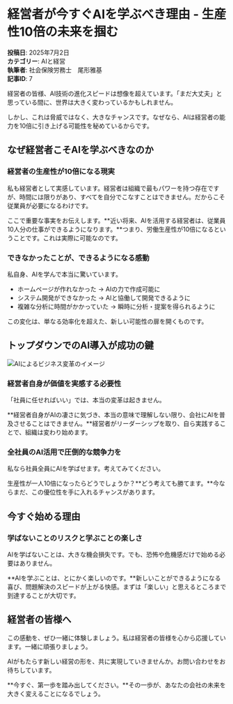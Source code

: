# 経営者が今すぐAIを学ぶべき理由 - 生産性10倍の未来を掴む

**投稿日**: 2025年7月2日  
**カテゴリー**: AIと経営  
**執筆者**: 社会保険労務士　尾形雅基  
**記事ID**: 7

経営者の皆様、AI技術の進化スピードは想像を超えています。「まだ大丈夫」と思っている間に、世界は大きく変わっているかもしれません。

しかし、これは脅威ではなく、大きなチャンスです。なぜなら、AIは経営者の能力を10倍に引き上げる可能性を秘めているからです。

## なぜ経営者こそAIを学ぶべきなのか

### 経営者の生産性が10倍になる現実

私も経営者として実感しています。経営者は組織で最もパワーを持つ存在ですが、時間には限りがあり、すべてを自分でこなすことはできません。だからこそ従業員が必要になるわけです。

ここで重要な事実をお伝えします。**近い将来、AIを活用する経営者は、従業員10人分の仕事ができるようになります。**つまり、労働生産性が10倍になるということです。これは実際に可能なのです。

### できなかったことが、できるようになる感動

私自身、AIを学んで本当に驚いています。

- ホームページが作れなかった → AIの力で作成可能に
- システム開発ができなかった → AIと協働して開発できるように
- 複雑な分析に時間がかかっていた → 瞬時に分析・提案を得られるように

この変化は、単なる効率化を超えた、新しい可能性の扉を開くものです。


## トップダウンでのAI導入が成功の鍵

![AIによるビジネス変革のイメージ](../generated-images/ai-business-transformation-wide.png)

### 経営者自身が価値を実感する必要性

「社員に任せればいい」では、本当の変革は起きません。

**経営者自身がAIの凄さに気づき、本当の意味で理解しない限り、会社にAIを普及させることはできません。**経営者がリーダーシップを取り、自ら実践することで、組織は変わり始めます。

### 全社員のAI活用で圧倒的な競争力を

私なら社員全員にAIを学ばせます。考えてみてください。

生産性が一人10倍になったらどうでしょうか？**どう考えても勝てます。**今ならまだ、この優位性を手に入れるチャンスがあります。

## 今すぐ始める理由

### 学ばないことのリスクと学ぶことの楽しさ

AIを学ばないことは、大きな機会損失です。でも、恐怖や危機感だけで始める必要はありません。

**AIを学ぶことは、とにかく楽しいのです。**新しいことができるようになる喜び、問題解決のスピードが上がる快感。まずは「楽しい」と思えるところまで到達することが大切です。

## 経営者の皆様へ

この感動を、ぜひ一緒に体験しましょう。私は経営者の皆様を心から応援しています。一緒に頑張りましょう。

AIがもたらす新しい経営の形を、共に実現していきませんか。お問い合わせをお待ちしています。

**今すぐ、第一歩を踏み出してください。**その一歩が、あなたの会社の未来を大きく変えることになるでしょう。